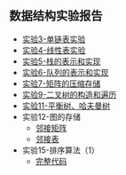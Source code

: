 ## 数据结构实验报告

* [实验3-单链表实验](https://github.com/xiaoeflyye/datastructure/blob/master/%E5%AE%9E%E9%AA%8C3-%E5%8D%95%E9%93%BE%E8%A1%A8%E5%AE%9E%E9%AA%8C.md)
* [实验4-线性表实验](https://github.com/xiaoeflyye/datastructure/blob/master/%E5%AE%9E%E9%AA%8C4-%E7%BA%BF%E6%80%A7%E8%A1%A8%E5%AE%9E%E9%AA%8C.md)
* [实验5-栈的表示和实现](https://github.com/xiaoeflyye/datastructure/blob/master/%E5%AE%9E%E9%AA%8C5-%E6%A0%88%E7%9A%84%E8%A1%A8%E7%A4%BA%E5%92%8C%E5%AE%9E%E7%8E%B0.md)
* [实验6-队列的表示和实现](https://github.com/xiaoeflyye/datastructure/blob/master/%E5%AE%9E%E9%AA%8C6-%E9%98%9F%E5%88%97%E7%9A%84%E8%A1%A8%E7%A4%BA%E5%92%8C%E5%AE%9E%E7%8E%B0.md)
* [实验7-矩阵的压缩存储](https://github.com/xiaoeflyye/datastructure/blob/master/%E5%AE%9E%E9%AA%8C7-%E7%9F%A9%E9%98%B5%E7%9A%84%E5%8E%8B%E7%BC%A9%E5%AD%98%E5%82%A8.md)
* [实验9-二叉树的构造和遍历](https://github.com/xiaoeflyye/datastructure/blob/master/%E5%AE%9E%E9%AA%8C9-%E4%BA%8C%E5%8F%89%E6%A0%91%E7%9A%84%E6%9E%84%E9%80%A0%E5%92%8C%E9%81%8D%E5%8E%86.md)
* [实验11-平衡树、哈夫曼树](./实验11-平衡树、哈夫曼树.md)
* 实验12-图的存储
    - [邻接矩阵](./实验12-完整代码/ex_12_1.cpp)
    - [邻接表](./实验12-完整代码/ex_12_2.cpp)
* 实验15-排序算法（1）
    - [完整代码](./实验15-完整代码/ex_15.cpp)